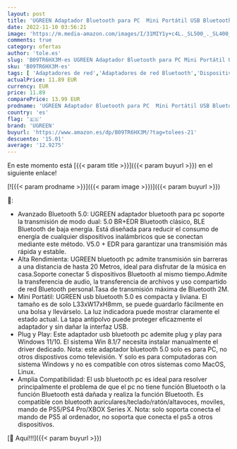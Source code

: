 ```yaml
---
layout: post
title: 'UGREEN Adaptador Bluetooth para PC  Mini Portátil USB Bluetooth 5.0  Compatible con Windows 11/10/8.1/7  Pen Bluetooth PC para Bluetooth Auriculares/Teclado/Ratón/Altavoces  Moviles  Mando de PS5'
date: 2022-11-10 03:56:21
image: 'https://m.media-amazon.com/images/I/31MIY1y+c4L._SL500_._SL400_.jpg'
comments: true
category: ofertas
author: 'tole.es'
slug: 'B09TR6HX3M-es UGREEN Adaptador Bluetooth para PC Mini Portátil USB...'
sku: 'B09TR6HX3M-es'
tags: [ 'Adaptadores de red','Adaptadores de red Bluetooth','Dispositivos de red','Informática','ps5','ugreen','🇪🇸', ]
actualPrice: 11.89 EUR
currency: EUR
price: 11.89
comparePrice: 13.99 EUR
prodname: 'UGREEN Adaptador Bluetooth para PC  Mini Portátil USB Bluetooth 5.0  Compatible con Windows 11/10/8.1/7  Pen Bluetooth PC para Bluetooth Auriculares/Teclado/Ratón/Altavoces  Moviles  Mando de PS5'
country: 'es'
flag: '🇪🇸'
brand: 'UGREEN'
buyurl: 'https://www.amazon.es/dp/B09TR6HX3M/?tag=tolees-21'
descuento: '15.01'
average: '12.9275'
---
```


En este momento está [{{< param title >}}]({{< param buyurl >}}) en el siguiente enlace!

[![{{< param prodname >}}]({{< param image >}})]({{< param buyurl >}})

🔎:

- Avanzado Bluetooth 5.0: UGREEN adaptador bluetooth para pc soporte la transmisión de modo dual: 5.0 BR+EDR Bluetooth clásico, BLE Bluetooth de baja energía. Está diseñada para reducir el consumo de energía de cualquier dispositivos inalámbricos que se conectan mediante este método. V5.0 + EDR para garantizar una transmisión más rápida y estable.
- Alta Rendimienta: UGREEN bluetooth pc admite transmisión sin barreras a una distancia de hasta 20 Metros, ideal para disfrutar de la música en casa.Soporte conectar 5 dispositivos Bluetooth al mismo tiempo.Admite la transferencia de audio, la transferencia de archivos y uso compartido de red Bluetooth personal.Tasa de transmisión máxima de Bluetooth 2M.
- Mini Portátil: UGREEN usb bluetooth 5.0 es compacta y liviana. El tamaño es de solo L33xW17xH8mm, se puede guardarlo fácilmente en una bolsa y llevárselo. La luz indicadora puede mostrar claramente el estado actual. La tapa antipolvo puede proteger eficazmente el adaptador y sin dañar la interfaz USB.
- Plug y Play: Este adaptador usb bluetooth pc ademite plug y play para Windows 11/10. El sistema Win 8.1/7 necesita instalar manualmente el driver dedicado. Nota: este adaptador bluetooth 5.0 solo es para PC, no otros dispostivos como televisión. Y solo es para computadoras con sistema Windows y no es compatible con otros sistemas como MacOS, Linux.
- Amplia Compatibilidad: El usb bluetooth pc es ideal para resolver principalmente el problema de que el pc no tiene función Bluetooth o la función Bluetooth está dañada y realiza la función Bluetooth. Es compatible con bluetooth auriculares/teclado/ratón/altavoces, moviles, mando de PS5/PS4 Pro/XBOX Series X. Nota: solo soporta conecta el mando de PS5 al ordenador, no soporta que conecta el ps5 a otros dispositivos.

[🛒 Aquí!!!]({{< param buyurl >}})
